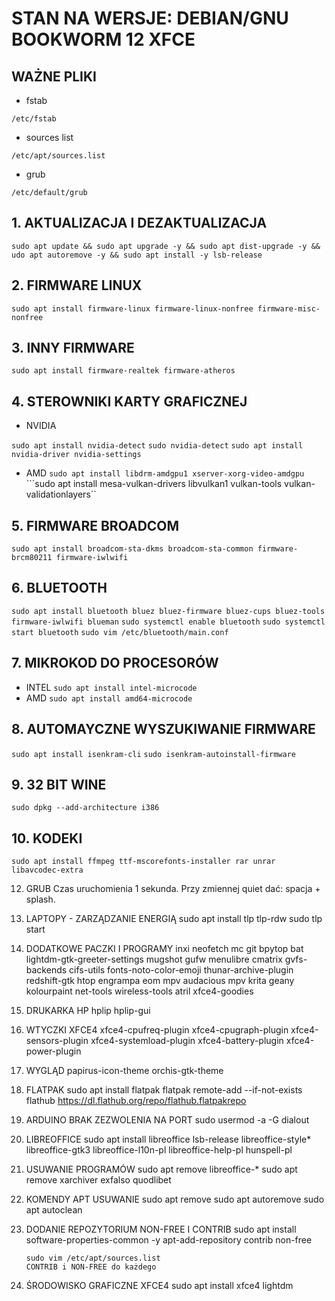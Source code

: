 # STAN NA WERSJE: DEBIAN/GNU BOOKWORM 12 XFCE

## WAŻNE PLIKI
* fstab

```/etc/fstab```
* sources list

```/etc/apt/sources.list```
* grub

```/etc/default/grub```

## 1. AKTUALIZACJA I DEZAKTUALIZACJA
```sudo apt update && sudo apt upgrade -y && sudo apt dist-upgrade -y && udo apt autoremove -y && sudo apt install -y lsb-release```
	
## 2. FIRMWARE LINUX
```sudo apt install firmware-linux firmware-linux-nonfree firmware-misc-nonfree```
	
## 3. INNY FIRMWARE
```sudo apt install firmware-realtek firmware-atheros```
	
## 4. STEROWNIKI KARTY GRAFICZNEJ
* NVIDIA

```sudo apt install nvidia-detect```
```sudo nvidia-detect```
```sudo apt install nvidia-driver nvidia-settings```

  * AMD
```sudo apt install libdrm-amdgpu1 xserver-xorg-video-amdgpu```
```sudo apt install mesa-vulkan-drivers libvulkan1 vulkan-tools vulkan-validationlayers``
		
## 5. FIRMWARE BROADCOM
```sudo apt install broadcom-sta-dkms broadcom-sta-common firmware-brcm80211 firmware-iwlwifi```
	
## 6. BLUETOOTH
```sudo apt install bluetooth bluez bluez-firmware bluez-cups bluez-tools firmware-iwlwifi blueman```
```sudo systemctl enable bluetooth```
```sudo systemctl start bluetooth```
```sudo vim /etc/bluetooth/main.conf```
	
## 7. MIKROKOD DO PROCESORÓW
* INTEL
```sudo apt install intel-microcode```
* AMD
```sudo apt install amd64-microcode```
		
## 8. AUTOMAYCZNE WYSZUKIWANIE FIRMWARE
```sudo apt install isenkram-cli```
```sudo isenkram-autoinstall-firmware```

## 9. 32 BIT WINE
```sudo dpkg --add-architecture i386```
	
## 10. KODEKI
```sudo apt install ffmpeg ttf-mscorefonts-installer rar unrar libavcodec-extra```
	
12. GRUB
	Czas uruchomienia 1 sekunda. Przy zmiennej quiet dać: spacja + splash.
	
13. LAPTOPY - ZARZĄDZANIE ENERGIĄ
	sudo apt install tlp tlp-rdw
	sudo tlp start
	
14. DODATKOWE PACZKI I PROGRAMY
	inxi neofetch mc git bpytop bat lightdm-gtk-greeter-settings mugshot gufw menulibre cmatrix gvfs-backends cifs-utils fonts-noto-color-emoji
	thunar-archive-plugin redshift-gtk htop engrampa eom mpv audacious mpv krita geany kolourpaint net-tools wireless-tools atril
	xfce4-goodies
	
15. DRUKARKA HP
	hplip hplip-gui
	
16. WTYCZKI XFCE4
	xfce4-cpufreq-plugin
	xfce4-cpugraph-plugin
	xfce4-sensors-plugin
	xfce4-systemload-plugin
	xfce4-battery-plugin
	xfce4-power-plugin
	
17. WYGLĄD
	papirus-icon-theme
	orchis-gtk-theme
	
18. FLATPAK
	sudo apt install flatpak
	flatpak remote-add --if-not-exists flathub https://dl.flathub.org/repo/flathub.flatpakrepo
	
19. ARDUINO BRAK ZEZWOLENIA NA PORT
	sudo usermod -a -G dialout <username>
	
20. LIBREOFFICE
	sudo apt install libreoffice lsb-release libreoffice-style* libreoffice-gtk3 libreoffice-l10n-pl libreoffice-help-pl hunspell-pl
	
21. USUWANIE PROGRAMÓW
	sudo apt remove libreoffice-*
	sudo apt remove xarchiver exfalso quodlibet
	
22. KOMENDY APT USUWANIE
	sudo apt remove
	sudo apt autoremove
	sudo apt autoclean
	
23. DODANIE REPOZYTORIUM NON-FREE I CONTRIB
		sudo apt install software-properties-common -y
		apt-add-repository contrib non-free
		
		sudo vim /etc/apt/sources.list
		CONTRIB i NON-FREE do każdego

24. ŚRODOWISKO GRAFICZNE XFCE4
	sudo apt install xfce4 lightdm
